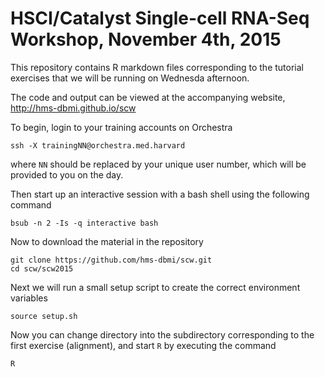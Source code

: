 # HSCI/Catalyst Single-cell RNA-Seq Workshop, November 4th, 2015

This repository contains R markdown files corresponding to the tutorial exercises that we will be running on Wednesda afternoon.

The code and output can be viewed at the accompanying website, http://hms-dbmi.github.io/scw

To begin, login to your training accounts on Orchestra

```{bash}
ssh -X trainingNN@orchestra.med.harvard
```
where `NN` should be replaced by your unique user number, which will be provided to you on the day.

Then start up an interactive session with a bash shell using the following command

```{bash}
bsub -n 2 -Is -q interactive bash
```

Now to download the material in the repository
```{bash}
git clone https://github.com/hms-dbmi/scw.git
cd scw/scw2015
```

Next we will run a small setup script to create the correct environment variables
```{bash}
source setup.sh
```

Now you can change directory into the subdirectory corresponding to the first exercise (alignment), and start `R` by executing the command
```{bash}
R
```

